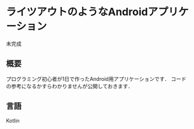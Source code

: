 # ライツアウトのようなAndroidアプリケーション
未完成

## 概要
プログラミング初心者が1日で作ったAndroid用アプリケーションです．
コードの参考になるかすらわかりませんが公開しておきます．

## 言語
Kotlin
